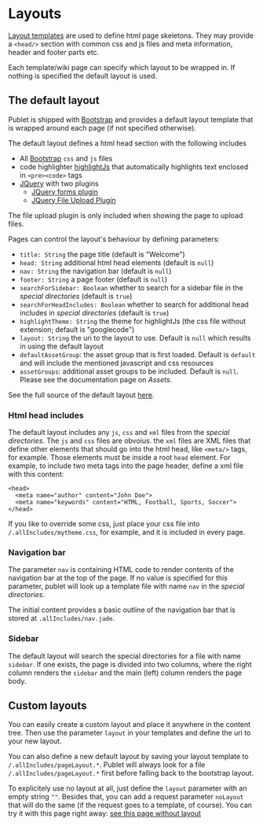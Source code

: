 # Layouts

[Layout templates](http://scalate.fusesource.org/documentation/user-guide.html#layouts)
are used to define html page skeletons. They may provide a `<head/>` section
with common css and js files and meta information, header and footer parts
etc.

Each template/wiki page can specify which layout to be wrapped in. If nothing
is specified the default layout is used.


## The default layout

Publet is shipped with [Bootstrap](http://twitter.github.com/bootstrap/) and
provides a default layout template that is wrapped around each page (if not
specified otherwise).

The default layout defines a html head section with the following includes

* All [Bootstrap](http://twitter.github.com/bootstrap/) `css` and `js` files
* code highlighter [highlightJs](http://softwaremaniacs.org/soft/highlight/en/) that
  automatically highlights text enclosed in `<pre><code>` tags
* [JQuery](http://jquery.com/) with two plugins
    * [JQuery forms plugin](http://jquery.malsup.com/form/)
    * [JQuery File Upload Plugin](http://blueimp.github.com/jQuery-File-Upload/)

The file upload plugin is only included when showing the page to upload files.

Pages can control the layout's behaviour by defining parameters:

* `title: String` the page title (default is "Welcome")
* `head: String` additional html head elements (default is `null`)
* `nav: String` the navigation bar (default is `null`)
* `footer: String` a page footer (default is `null`)
* `searchForSidebar: Boolean` whether to search for a sidebar file in the
  _special directories_ (default is `true`)
* `searchForHeadIncludes: Boolean` whether to search for additional head
  includes in _special directories_ (default is `true`)
* `highlightTheme: String` the theme for highlightJs (the css file without
  extension; default is "googlecode")
* `layout: String` the uri to the layout to use. Default is `null` which
  results in using the default layout
* `defaultAssetGroup`: the asset group that is first loaded. Default is `default` and will
  include the mentioned javascript and css resources
* `assetGroups`: additional asset groups to be included. Default is `null`. Please see
  the documentation page on *Assets*.

See the full source of the default layout [here](../../../publet/bootstrap/bootstrap.single.jade).

### Html head includes

The default layout includes any `js`, `css` and `xml` files from the _special directories_.
The `js` and `css` files are obvoius. the `xml` files are XML files that define other
elements that should go into the html head, like `<meta/>` tags, for example. Those elements
must be inside a root `head` element. For example, to include two meta tags into the page
header, define a xml file with this content:

    <head>
      <meta name="author" content="John Doe">
      <meta name="keywords" content="HTML, Football, Sports, Soccer">
    </head>

If you like to override some css, just place your css file into `/.allIncludes/mytheme.css`,
for example, and it is included in every page.

### Navigation bar

The parameter `nav` is containing HTML code to render contents of the
navigation bar at the top of the page. If no value is specified for this
parameter, publet will look up a template file with name `nav` in the
_special directories_.

The initial content provides a basic outline of the navigation bar that is
stored at `.allIncludes/nav.jade`.

### Sidebar

The default layout will search the special directories for a file with name `sidebar`. If
one exists, the page is divided into two columns, where the right column renders the
`sidebar` and the main (left) column renders the page body.


## Custom layouts

You can easily create a custom layout and place it anywhere in the content tree. Then use
the parameter `layout` in your templates and define the uri to your new layout.

You can also define a new default layout by saving your layout template to `/.allIncludes/pageLayout.*`.
Publet will always look for a file  `/.allIncludes/pageLayout.*` first before falling back
to the bootstrap layout.

To explicitely use no layout at all, just define the `layout` parameter with an
empty string `""`. Besides that, you can add a request parameter `noLayout` that will
do the same (if the request goes to a template, of course). You can try it with this
page right away: [see this page without layout](?noLayout)
